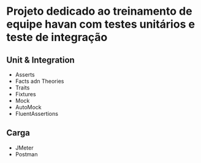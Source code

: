 # Projeto dedicado ao treinamento de equipe havan com testes unitários e teste de integração

## Unit & Integration
- Asserts
- Facts adn Theories
- Traits
- Fixtures
- Mock
- AutoMock
- FluentAssertions



## Carga
- JMeter
- Postman
